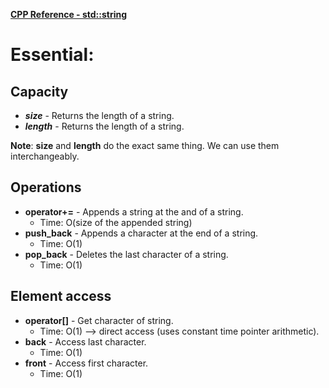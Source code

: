[**CPP Reference - std::string**](https://cplusplus.com/reference/string/string/)

# Essential:

## Capacity

- ***size*** - Returns the length of a string.
- ***length*** - Returns the length of a string.

**Note**: **size** and **length** do the exact same thing. We can use them interchangeably.

## Operations

- **operator+=** - Appends a string at the and of a string.
  - Time: O(size of the appended string)
- **push_back** - Appends a character at the end of a string.
  - Time: O(1)
- **pop_back** - Deletes the last character of a string.
  - Time: O(1)

## Element access

- **operator[]** - Get character of string.
  - Time: O(1) --> direct access (uses constant time pointer arithmetic).
- **back** - Access last character.
  - Time: O(1)
- **front** - Access first character.
  - Time: O(1)
